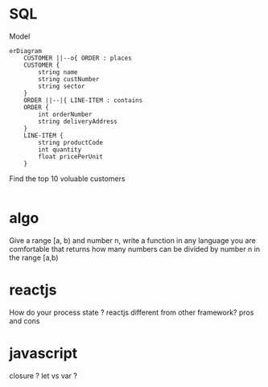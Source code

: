 # SQL

Model
```mermaid
erDiagram
    CUSTOMER ||--o{ ORDER : places
    CUSTOMER {
        string name
        string custNumber
        string sector
    }
    ORDER ||--|{ LINE-ITEM : contains
    ORDER {
        int orderNumber
        string deliveryAddress
    }
    LINE-ITEM {
        string productCode
        int quantity
        float pricePerUnit
    }
```

Find the top 10 voluable customers
```SQL

```


# algo

Give a range [a, b) and number n, write a function in any language you are comfortable  that returns how many numbers can be divided by number n in the range [a,b)


# reactjs

How do your process state ?
reactjs different from other framework? 
pros and cons 


# javascript

closure ?
let vs var ?
